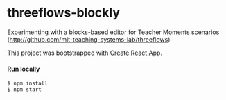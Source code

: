 # threeflows-blockly
Experimenting with a blocks-based editor for Teacher Moments scenarios (http://github.com/mit-teaching-systems-lab/threeflows)

This project was bootstrapped with [Create React App](https://github.com/facebookincubator/create-react-app).

#### Run locally
```
$ npm install
$ npm start
```
